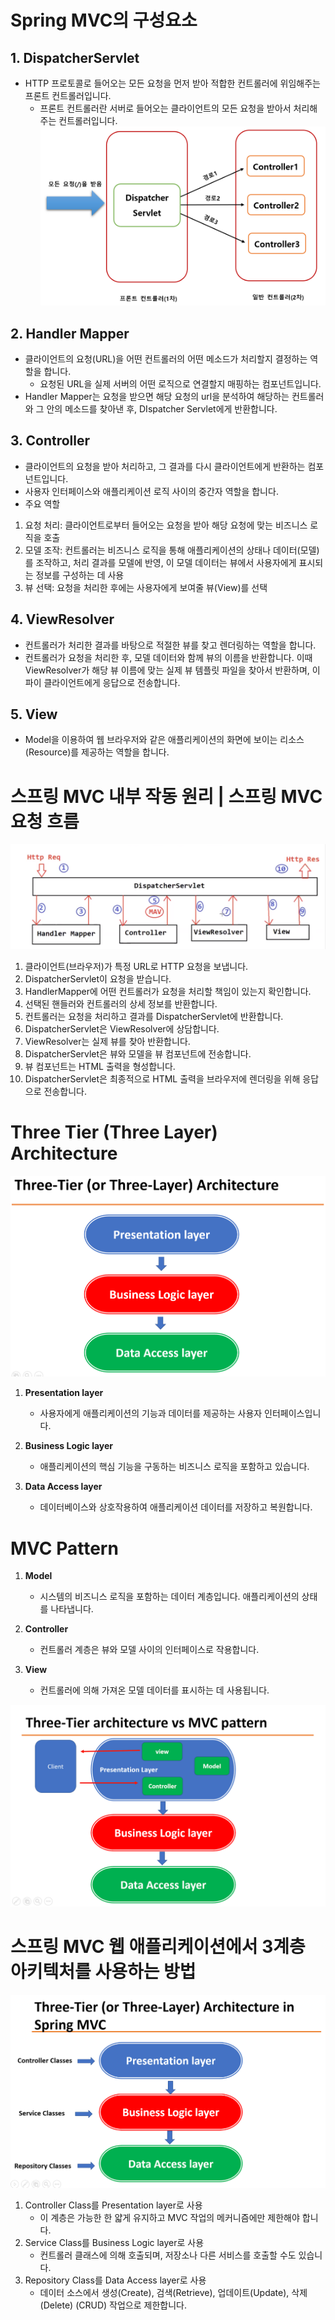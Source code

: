 # Spring MVC의 구성요소

## 1. **DispatcherServlet**

- HTTP 프로토콜로 들어오는 모든 요청을 먼저 받아 적합한 컨트롤러에 위임해주는 프론트 컨트롤러입니다.
  - 프론트 컨트롤러란 서버로 들어오는 클라이언트의 모든 요청을 받아서 처리해주는 컨트롤러입니다.
    <img src="../img/dispatcherservlet.png">

## 2. **Handler Mapper**

- 클라이언트의 요청(URL)을 어떤 컨트롤러의 어떤 메소드가 처리할지 결정하는 역할을 합니다.
  - 요청된 URL을 실제 서버의 어떤 로직으로 연결할지 매핑하는 컴포넌트입니다.
- Handler Mapper는 요청을 받으면 해당 요청의 url을 분석하여 해당하는 컨트롤러와 그 안의 메소드를 찾아낸 후, DIspatcher Servlet에게 반환합니다.

## 3. **Controller**

- 클라이언트의 요청을 받아 처리하고, 그 결과를 다시 클라이언트에게 반환하는 컴포넌트입니다.
- 사용자 인터페이스와 애플리케이션 로직 사이의 중간자 역할을 합니다.
- 주요 역할

1. 요청 처리: 클라이언트로부터 들어오는 요청을 받아 해당 요청에 맞는 비즈니스 로직을 호출
2. 모델 조작: 컨트롤러는 비즈니스 로직을 통해 애플리케이션의 상태나 데이터(모델)를 조작하고, 처리 결과를 모델에 반영, 이 모델 데이터는 뷰에서 사용자에게 표시되는 정보를 구성하는 데 사용
3. 뷰 선택: 요청을 처리한 후에는 사용자에게 보여줄 뷰(View)를 선택

## 4. **ViewResolver**

- 컨트롤러가 처리한 결과를 바탕으로 적절한 뷰를 찾고 렌더링하는 역할을 합니다.
- 컨트롤러가 요청을 처리한 후, 모델 데이터와 함께 뷰의 이름을 반환합니다. 이때 ViewResolver가 해당 뷰 이름에 맞는 실제 뷰 템플릿 파일을 찾아서 반환하며, 이 파이 클라이언트에게 응답으로 전송합니다.

## 5. **View**

- Model을 이용하여 웹 브라우저와 같은 애플리케이션의 화면에 보이는 리소스(Resource)를 제공하는 역할을 합니다.

# 스프링 MVC 내부 작동 원리 | 스프링 MVC 요청 흐름

<img src="../img/spring-mvc-flow.png">

1. 클라이언트(브라우저)가 특정 URL로 HTTP 요청을 보냅니다.
2. DispatcherServlet이 요청을 받습니다.
3. HandlerMapper에 어떤 컨트롤러가 요청을 처리할 책임이 있는지 확인합니다.
4. 선택된 핸들러와 컨트롤러의 상세 정보를 반환합니다.
5. 컨트롤러는 요청을 처리하고 결과를 DispatcherServlet에 반환합니다.
6. DispatcherServlet은 ViewResolver에 상담합니다.
7. ViewResolver는 실제 뷰를 찾아 반환합니다.
8. DispatcherServlet은 뷰와 모델을 뷰 컴포넌트에 전송합니다.
9. 뷰 컴포넌트는 HTML 출력을 형성합니다.
10. DispatcherServlet은 최종적으로 HTML 출력을 브라우저에 렌더링을 위해 응답으로 전송합니다.

# Three Tier (Three Layer) Architecture

<img src="../img/three-tier architecture.png">

1. **Presentation layer**

   - 사용자에게 애플리케이션의 기능과 데이터를 제공하는 사용자 인터페이스입니다.

2. **Business Logic layer**

   - 애플리케이션의 핵심 기능을 구동하는 비즈니스 로직을 포함하고 있습니다.

3. **Data Access layer**
   - 데이터베이스와 상호작용하여 애플리케이션 데이터를 저장하고 복원합니다.

# MVC Pattern

1. **Model**

   - 시스템의 비즈니스 로직을 포함하는 데이터 계층입니다. 애플리케이션의 상태를 나타냅니다.

2. **Controller**

   - 컨트롤러 계층은 뷰와 모델 사이의 인터페이스로 작용합니다.

3. **View**
   - 컨트롤러에 의해 가져온 모델 데이터를 표시하는 데 사용됩니다.

<img src="../img/three-tier architecture vs mvc pattern.png">

# 스프링 MVC 웹 애플리케이션에서 3계층 아키텍처를 사용하는 방법

<img src="../img/three-tier architecture in spring mvc.png">

1. Controller Class를 Presentation layer로 사용
   - 이 계층은 가능한 한 얇게 유지하고 MVC 작업의 메커니즘에만 제한해야 합니다.
2. Service Class를 Business Logic layer로 사용
   - 컨트롤러 클래스에 의해 호출되며, 저장소나 다른 서비스를 호출할 수도 있습니다.
3. Repository Class를 Data Access layer로 사용
   - 데이터 소스에서 생성(Create), 검색(Retrieve), 업데이트(Update), 삭제(Delete) (CRUD) 작업으로 제한합니다.
